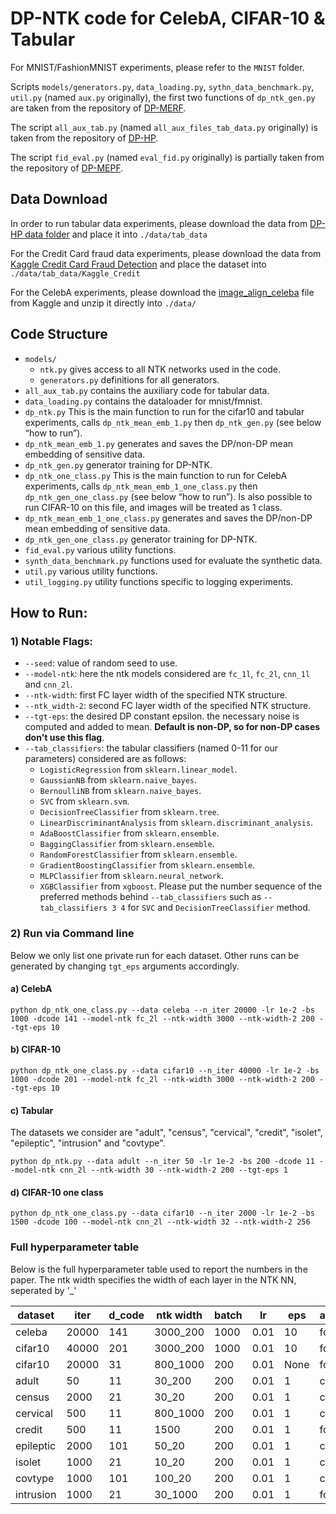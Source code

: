 # DP-NTK code for CelebA, CIFAR-10 & Tabular

For MNIST/FashionMNIST experiments, please refer to the `MNIST` folder.

Scripts `models/generators.py`, `data_loading.py`, `sythn_data_benchmark.py`, `util.py` (named `aux.py` originally),
the first two functions of `dp_ntk_gen.py` are taken from the repository
of [DP-MERF](https://github.com/frhrdr/dp-merf/tree/main/code_balanced).

The script `all_aux_tab.py` (named `all_aux_files_tab_data.py` originally) is taken from the repository
of [DP-HP](https://github.com/ParkLabML/DP-HP/tree/master/dp_mehp).

The script `fid_eval.py` (named `eval_fid.py` originally) is partially taken from the repository
of [DP-MEPF](https://anonymous.4open.science/r/dp-gfmn/code/eval_fid.py).

## Data Download

In order to run tabular data experiments, please download the data
from [DP-HP data folder](https://github.com/ParkLabML/DP-HP/tree/master/data) and place it into `./data/tab_data`

For the Credit Card fraud data experiments, please download the data 
from [Kaggle Credit Card Fraud Detection](https://www.kaggle.com/datasets/mlg-ulb/creditcardfraud) and place the dataset 
into `./data/tab_data/Kaggle_Credit`

For the CelebA experiments, please download
the [image_align_celeba](https://www.kaggle.com/datasets/jessicali9530/celeba-dataset?select=img_align_celeba) file from
Kaggle and unzip it directly into `./data/`

## Code Structure

- `models/`
    - `ntk.py` gives access to all NTK networks used in the code.
    - `generators.py` definitions for all generators.
- `all_aux_tab.py` contains the auxiliary code for tabular data.
- `data_loading.py` contains the dataloader for mnist/fmnist.
- `dp_ntk.py` This is the main function to run for the cifar10 and tabular experiments, calls `dp_ntk_mean_emb_1.py`
  then `dp_ntk_gen.py` (see below “how to run”).
- `dp_ntk_mean_emb_1.py` generates and saves the DP/non-DP mean embedding of sensitive data.
- `dp_ntk_gen.py` generator training for DP-NTK.
- `dp_ntk_one_class.py` This is the main function to run for CelebA experiments, calls `dp_ntk_mean_emb_1_one_class.py`
  then `dp_ntk_gen_one_class.py` (see below “how to run”). Is also possible to run CIFAR-10 on this file, and images
  will be treated as 1 class.
- `dp_ntk_mean_emb_1_one_class.py` generates and saves the DP/non-DP mean embedding of sensitive data.
- `dp_ntk_gen_one_class.py` generator training for DP-NTK.
- `fid_eval.py` various utility functions.
- `synth_data_benchmark.py` functions used for evaluate the synthetic data.
- `util.py` various utility functions.
- `util_logging.py` utility functions specific to logging experiments.

## How to Run:

### 1) Notable Flags:

- `--seed`: value of random seed to use.
- `--model-ntk`: here the ntk models considered are `fc_1l`, `fc_2l`, `cnn_1l` and `cnn_2l`.
- `--ntk-width`: first FC layer width of the specified NTK structure.
- `--ntk_width-2`: second FC layer width of the specified NTK structure.
- `--tgt-eps`: the desired DP constant epsilon. the necessary noise is computed and added to mean. **Default is non-DP, so for non-DP cases don't use this flag**. 
- `--tab_classifiers`: the tabular classifiers (named 0-11 for our parameters) considered are as follows:
    - `LogisticRegression` from `sklearn.linear_model`.
    - `GaussianNB` from `sklearn.naive_bayes`.
    - `BernoulliNB` from `sklearn.naive_bayes`.
    - `SVC` from `sklearn.svm`.
    - `DecisionTreeClassifier` from `sklearn.tree`.
    - `LinearDiscriminantAnalysis` from `sklearn.discriminant_analysis`.
    - `AdaBoostClassifier` from `sklearn.ensemble`.
    - `BaggingClassifier` from `sklearn.ensemble`.
    - `RandomForestClassifier` from `sklearn.ensemble`.
    - `GradientBoostingClassifier` from `sklearn.ensemble`.
    - `MLPClassifier` from `sklearn.neural_network`.
    - `XGBClassifier` from `xgboost`.
      Please put the number sequence of the preferred methods behind `--tab_classifiers` such as `--tab_classifiers 3 4`
      for `SVC` and `DecisionTreeClassifier` method.

### 2) Run via Command line

Below we only list one private run for each dataset. Other runs can be generated by changing `tgt_eps` arguments
accordingly.

#### a) CelebA

`python dp_ntk_one_class.py --data celeba --n_iter 20000 -lr 1e-2 -bs 1000 -dcode 141 --model-ntk fc_2l --ntk-width 3000 --ntk-width-2 200 --tgt-eps 10`

#### b) CIFAR-10

`python dp_ntk_one_class.py --data cifar10 --n_iter 40000 -lr 1e-2 -bs 1000 -dcode 201 --model-ntk fc_2l --ntk-width 3000 --ntk-width-2 200 --tgt-eps 10`

#### c) Tabular

The datasets we consider are "adult", "census", "cervical", "credit", "isolet", "epileptic", "intrusion" and "covtype".

`python dp_ntk.py --data adult --n_iter 50 -lr 1e-2 -bs 200 -dcode 11 --model-ntk cnn_2l --ntk-width 30 --ntk-width-2 200 --tgt-eps 1`

#### d) CIFAR-10 one class

`python dp_ntk_one_class.py --data cifar10 --n_iter 2000 -lr 1e-2 -bs 1500 -dcode 100 --model-ntk cnn_2l --ntk-width 32 --ntk-width-2 256`

### Full hyperparameter table
Below is the full hyperparameter table used to report the numbers in the paper.
The ntk width specifies the width of each layer in the NTK NN, seperated by '_'

| dataset   | iter  | d_code | ntk width | batch | lr   | eps  | architecture |
|-----------|-------|--------|-----------|-------|------|------|--------------|
| celeba    | 20000 | 141    | 3000_200  | 1000  | 0.01 | 10   | fc_2l        |
| cifar10   | 40000 | 201    | 3000_200  | 1000  | 0.01 | 10   | fc_2l        |
| cifar10   | 20000 | 31     | 800_1000  | 200   | 0.01 | None | fc_2l        |
| adult     | 50    | 11     | 30_200    | 200   | 0.01 | 1    | cnn_2l       |
| census    | 2000  | 21     | 30_20     | 200   | 0.01 | 1    | cnn_2l       |
| cervical  | 500   | 11     | 800_1000  | 200   | 0.01 | 1    | cnn_2l       |
| credit    | 500   | 11     | 1500      | 200   | 0.01 | 1    | fc_1l        |
| epileptic | 2000  | 101    | 50_20     | 200   | 0.01 | 1    | cnn_2l       |
| isolet    | 1000  | 21     | 10_20     | 200   | 0.01 | 1    | cnn_2l       |
| covtype   | 1000  | 101    | 100_20    | 200   | 0.01 | 1    | cnn_2l       |
| intrusion | 1000  | 21     | 30_1000   | 200   | 0.01 | 1    | fc_2l        |
